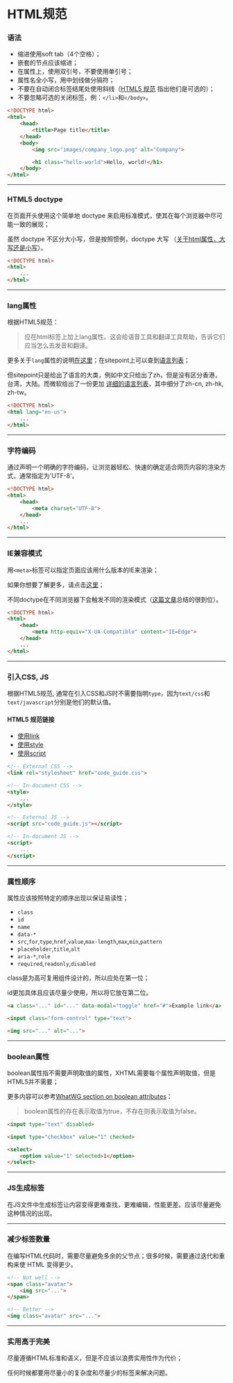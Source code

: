 # HTML规范

### 语法

* 缩进使用soft tab（4个空格）；
* 嵌套的节点应该缩进；
* 在属性上，使用双引号，不要使用单引号；
* 属性名全小写，用中划线做分隔符；
* 不要在自动闭合标签结尾处使用斜线（[HTML5 规范](http://dev.w3.org/html5/spec-author-view/syntax.html#syntax-start-tag) 指出他们是可选的）；
* 不要忽略可选的关闭标签，例：`</li>`和`</body>`。

```html
<!DOCTYPE html>
<html>
    <head>
        <title>Page title</title>
    </head>
    <body>
        <img src="images/company_logo.png" alt="Company">

        <h1 class="hello-world">Hello, world!</h1>
    </body>
</html>
```

---

### HTML5 doctype

在页面开头使用这个简单地 doctype 来启用标准模式，使其在每个浏览器中尽可能一致的展现；

虽然 doctype 不区分大小写，但是按照惯例，doctype 大写 （[关于html属性，大写还是小写](http://stackoverflow.com/questions/15594877/is-there-any-benefits-to-use-uppercase-or-lowercase-letters-with-html5-tagname)）。

```html
<!DOCTYPE html>
<html>
    ...
</html>
```

---

### lang属性

根据HTML5规范：

> 应在html标签上加上lang属性。这会给语音工具和翻译工具帮助，告诉它们应当怎么去发音和翻译。

更多关于`lang`属性的说明[在这里](http://www.w3.org/html/wg/drafts/html/master/semantics.html#the-html-element)；在sitepoint上可以查到[语言列表](http://reference.sitepoint.com/html/lang-codes)；

但sitepoint只是给出了语言的大类，例如中文只给出了zh，但是没有区分香港，台湾，大陆。而微软给出了一份更加 [详细的语言列表](http://msdn.microsoft.com/en-us/library/ms533052%28v=vs.85%29.aspx)，其中细分了zh-cn, zh-hk, zh-tw。

```html
<!DOCTYPE html>
<html lang="en-us">
    ...
</html>
```

---

### 字符编码

通过声明一个明确的字符编码，让浏览器轻松、快速的确定适合网页内容的渲染方式，通常指定为'UTF-8'。

```html
<!DOCTYPE html>
<html>
    <head>
        <meta charset="UTF-8">
    </head>
    ...
</html>
```

---

### IE兼容模式

用`<meta>`标签可以指定页面应该用什么版本的IE来渲染；

如果你想要了解更多，请点击[这里](http://stackoverflow.com/questions/6771258/whats-the-difference-if-meta-http-equiv-x-ua-compatible-content-ie-edge-e)；

不同doctype在不同浏览器下会触发不同的渲染模式（[这篇文章](https://hsivonen.fi/doctype/)总结的很到位）。

```html
<!DOCTYPE html>
<html>
    <head>
        <meta http-equiv="X-UA-Compatible" content="IE=Edge">
    </head>
    ...
</html>
```



---

### 引入CSS, JS

根据HTML5规范, 通常在引入CSS和JS时不需要指明`type`，因为`text/css`和`text/javascript`分别是他们的默认值。

#### HTML5 规范链接

* [使用link](http://www.w3.org/TR/2011/WD-html5-20110525/semantics.html#the-link-element)
* [使用style](http://www.w3.org/TR/2011/WD-html5-20110525/semantics.html#the-style-element)
* [使用script](http://www.w3.org/TR/2011/WD-html5-20110525/scripting-1.html#the-script-element)



```html
<!-- External CSS -->
<link rel="stylesheet" href="code_guide.css">

<!-- In-document CSS -->
<style>
    ...
</style>

<!-- External JS -->
<script src="code_guide.js"></script>

<!-- In-document JS -->
<script>
    ...
</script>
```

---

### 属性顺序

属性应该按照特定的顺序出现以保证易读性；

* `class`
* `id`
* `name`
* `data-*`
* `src`,`for`,`type`,`href`,`value`,`max-length`,`max`,`min`,`pattern`
* `placeholder`,`title`,`alt`
* `aria-*`,`role`
* `required`,`readonly`,`disabled`

class是为高可复用组件设计的，所以应处在第一位；

id更加具体且应该尽量少使用，所以将它放在第二位。

```html
<a class="..." id="..." data-modal="toggle" href="#">Example link</a>

<input class="form-control" type="text">

<img src="..." alt="...">
```

---

### boolean属性

boolean属性指不需要声明取值的属性，XHTML需要每个属性声明取值，但是HTML5并不需要；

更多内容可以参考[WhatWG section on boolean attributes](http://www.whatwg.org/specs/web-apps/current-work/multipage/common-microsyntaxes.html#boolean-attributes)：

> boolean属性的存在表示取值为true，不存在则表示取值为false。

```html
<input type="text" disabled>

<input type="checkbox" value="1" checked>

<select>
    <option value="1" selected>1</option>
</select>
```



---

### JS生成标签

在JS文件中生成标签让内容变得更难查找，更难编辑，性能更差。应该尽量避免这种情况的出现。

---

### 减少标签数量

在编写HTML代码时，需要尽量避免多余的父节点；很多时候，需要通过迭代和重构来使 HTML 变得更少。

```html
<!-- Not well -->
<span class="avatar">
    <img src="...">
</span>

<!-- Better -->
<img class="avatar" src="...">
```

---

### 实用高于完美

尽量遵循HTML标准和语义，但是不应该以浪费实用性作为代价；

任何时候都要用尽量小的复杂度和尽量少的标签来解决问题。

